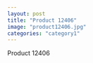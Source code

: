```yaml
---
layout: post
title: "Product 12406"
image: "product12406.jpg"
categories: "category1"
---
```

Product 12406
